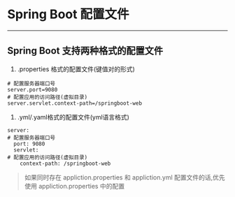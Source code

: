 # Spring Boot 配置文件

---

## Spring Boot 支持两种格式的配置文件

1. .properties 格式的配置文件\(键值对的形式\)

```
# 配置服务器端口号
server.port=9080
# 配置应用的访问路径(虚拟目录)
server.servlet.context-path=/springboot-web
```

1. .yml/.yaml格式的配置文件\(yml语言格式\)

```
server:
# 配置服务器端口号
  port: 9080
  servlet:
# 配置应用的访问路径(虚拟目录)
    context-path: /springboot-web
```

> 如果同时存在 appliction.properties 和 appliction.yml 配置文件的话,优先使用 appliction.properties 中的配置





